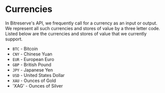# Currencies

In Bitreserve's API, we frequently call for a currency as an input or output. We represent all such currencies and stores of value by a three letter code. Listed below are the currencies and stores of value that we currently support.

* `BTC` - Bitcoin
* `CNY` - Chinese Yuan
* `EUR` - European Euro
* `GBP` - British Pound
* `JPY` - Japanese Yen
* `USD` - United States Dollar
* `XAU` - Ounces of Gold
* 'XAG' - Ounces of Silver
